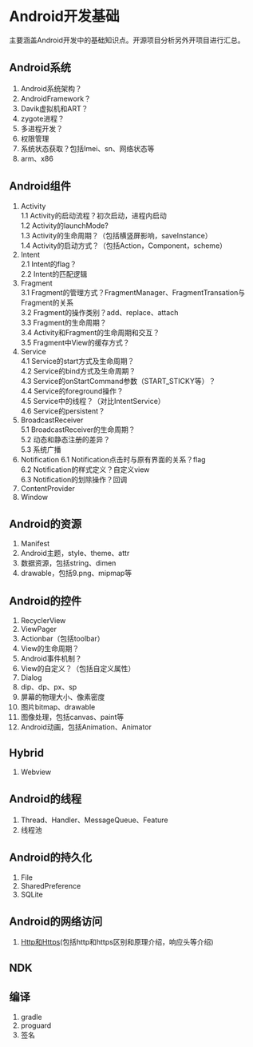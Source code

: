 # Android开发基础

主要涵盖Android开发中的基础知识点。开源项目分析另外开项目进行汇总。

## Android系统
1. Android系统架构？
2. AndroidFramework？
3. Davik虚拟机和ART？
4. zygote进程？  
5. 多进程开发？  
6. 权限管理  
7. 系统状态获取？包括Imei、sn、网络状态等
8. arm、x86

## Android组件
1. Activity  
  1.1 Activity的启动流程？初次启动，进程内启动  
  1.2 Activity的launchMode?  
  1.3 Activity的生命周期？（包括横竖屏影响，saveInstance）  
  1.4 Activity的启动方式？（包括Action，Component，scheme）  
2. Intent  
  2.1 Intent的flag？  
  2.2 Intent的匹配逻辑  
3. Fragment  
  3.1 Fragment的管理方式？FragmentManager、FragmentTransation与Fragment的关系  
  3.2 Fragment的操作类别？add、replace、attach  
  3.3 Fragment的生命周期？  
  3.4 Activity和Fragment的生命周期和交互？  
  3.5 Fragment中View的缓存方式？  
4. Service  
  4.1 Service的start方式及生命周期？  
  4.2 Service的bind方式及生命周期？  
  4.3 Service的onStartCommand参数（START_STICKY等）？  
  4.4 Service的foreground操作？  
  4.5 Service中的线程？（对比IntentService）  
  4.6 Service的persistent？  
5. BroadcastReceiver  
  5.1 BroadcastReceiver的生命周期？  
  5.2 动态和静态注册的差异？  
  5.3 系统广播  
6. Notification 
  6.1 Notification点击时与原有界面的关系？flag  
  6.2 Notification的样式定义？自定义view  
  6.3 Notification的划除操作？回调   
7. ContentProvider  
8. Window

## Android的资源
1. Manifest  
2. Android主题，style、theme、attr
3. 数据资源，包括string、dimen
4. drawable，包括9.png、mipmap等

## Android的控件 
1. RecyclerView  
2. ViewPager  
3. Actionbar（包括toolbar）  
4. View的生命周期？  
5. Android事件机制？  
6. View的自定义？（包括自定义属性）  
7. Dialog  
8. dip、dp、px、sp  
9. 屏幕的物理大小、像素密度
10. 图片bitmap、drawable
11. 图像处理，包括canvas、paint等
12. Android动画，包括Animation、Animator

## Hybrid
1. Webview  

## Android的线程  
1. Thread、Handler、MessageQueue、Feature  
2. 线程池  

## Android的持久化
1. File  
2. SharedPreference  
3. SQLite  

## Android的网络访问  
1. [Http和Https](https://github.com/hellodevclub/AndroidBase/blob/master/doc/Http%E5%92%8CHttps.md)(包括http和https区别和原理介绍，响应头等介绍)

## NDK

## 编译
1. gradle  
2. proguard  
3. 签名
